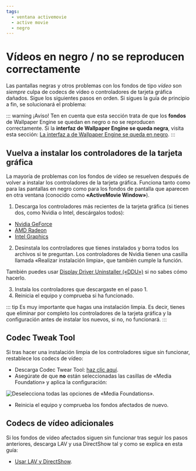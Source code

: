 ```yaml
---
tags:
  - ventana activemovie
  - active movie
  - negro
---
```


# Vídeos en negro / no se reproducen correctamente

Las pantallas negras y otros problemas con los fondos de tipo *vídeo* son *siempre* culpa de codecs de vídeo o controladores de tarjeta gráfica dañados. Sigue los siguientes pasos en orden. Si sigues la guía de principio a fin, se solucionará el problema:

::: warning
¡Aviso! Ten en cuenta que esta sección trata de que los **fondos** de Wallpaper Engine se quedan en negro o no se reproducen correctamente. Si la **interfaz de Wallpaper Engine se queda negra**, visita esta sección: [La interfaz a de Wallpaper Engine se queda en negro](/interface/broken.html#wallpaper-engine-interface-is-black).
:::

## Vuelva a instalar los controladores de la tarjeta gráfica

La mayoría de problemas con los fondos de vídeo se resuelven después de volver a instalar los controladores de la tarjeta gráfica. Funciona tanto como para las pantallas en negro como para los fondos de pantalla que aparecen en otra ventana (conocido como **«ActiveMovie Window»**).

1. Descarga los controladores más recientes de la tarjeta gráfica (si tienes dos, como Nvidia o Intel, descárgalos todos):

* [Nvidia GeForce](https://www.nvidia.es/Download/index.aspx?lang=es)
* [AMD Radeon](https://www.amd.com/support/hc/es/categories/360001506152-Servicio-al-cliente)
* [Intel Graphics](https://downloadcenter.intel.com/product/80939/Graphics-Drivers/)

2. Desinstala los controladores que tienes instalados y borra todos los archivos si te preguntan. Los controladores de Nvidia tienen una casilla llamada «Realizar instalación limpia», que también cumple la función.

También puedes usar [Display Driver Uninstaller («DDU»)](https://www.guru3d.com/files-details/display-driver-uninstaller-download.html) si no sabes cómo hacerlo.

3. Instala los controladores que descargaste en el paso 1.
4. Reinicia el equipo y comprueba si ha funcionado.

::: tip
Es muy importante que hagas una instalación limpia. Es decir, tienes que eliminar por completo los controladores de la tarjeta gráfica y la configuración antes de instalar los nuevos, si no, no funcionará.
:::

## Codec Tweak Tool

Si tras hacer una instalación limpia de los controladores sigue sin funcionar, restablece los codecs de vídeo:

* Descarga Codec Twear Tool: [haz clic aquí](https://www.codecguide.com/download_other.htm).
* Asegúrate de que **no** están seleccionadas las casillas de «Media Foundation» y aplica la configuración:

![Deselecciona todas las opciones de «Media Foundations».](./codectweak.gif)

* Reinicia el equipo y comprueba los fondos afectados de nuevo.

## Codecs de vídeo adicionales

Si los fondos de vídeo afectados siguen sin funcionar tras seguir los pasos anteriores, descarga LAV y usa DirectShow tal y como se explica en esta guía:

* [Usar LAV y DirectShow](/videos/lav.html).
